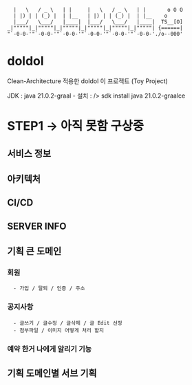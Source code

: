```___     ___     _       ___     ___     _              
  |   \   / _ \   | |     |   \   / _ \   | |       o O O 
  | |) | | (_) |  | |__   | |) | | (_) |  | |__    o      
  |___/   \___/   |____|  |___/   \___/   |____|  TS__[O] 
_|"""""|_|"""""|_|"""""|_|"""""|_|"""""|_|"""""| {======| 
"`-0-0-'"`-0-0-'"`-0-0-'"`-0-0-'"`-0-0-'"`-0-0-'./o--000'
```

# doldol
Clean-Architecture 적용한 doldol 이 프로젝트 (Toy Project)

JDK : java 21.0.2-graal -
설치 : /> sdk install java 21.0.2-graalce

# STEP1 -> 아직 못함 구상중

## 서비스 정보

## 아키텍처

## CI/CD

## SERVER INFO

## 기획 큰 도메인
   ### 회원
      - 가입 / 탈퇴 / 인증 / 주소

   ### 공지사항
      - 글쓰기 / 글수정 / 글삭제 / 글 Edit 선정
      - 첨부파일 / 이미지 어떻게 처리 할지 

   ### 예약 한거 나에게 알리기 기능   
   
    
## 기획 도메인별 서브 기획


